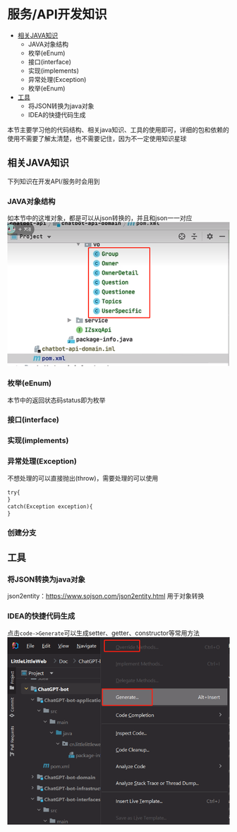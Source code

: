 # 服务/API开发知识
- [相关JAVA知识](#相关JAVA知识)
  - JAVA对象结构
  - 枚举(eEnum)
  - 接口(interface)
  - 实现(implements)
  - 异常处理(Exception)
  - 枚举(eEnum)
- [工具](#工具)
  - 将JSON转换为java对象
  - IDEA的快捷代码生成

本节主要学习他的代码结构、相关java知识、工具的使用即可，详细的包和依赖的使用不需要了解太清楚，也不需要记住，因为不一定使用知识星球

## 相关JAVA知识
下列知识在开发API/服务时会用到
### JAVA对象结构
如本节中的这堆对象，都是可以从json转换的，并且和json一一对应
![img_1.png](img_1.png)
### 枚举(eEnum)
本节中的返回状态码status即为枚举
### 接口(interface)
### 实现(implements)
### 异常处理(Exception)
不想处理的可以直接抛出(throw)，需要处理的可以使用  
```
try{
}
catch(Exception exception){
}
```

### 创建分支

## 工具
### 将JSON转换为java对象
json2entity：https://www.sojson.com/json2entity.html  用于对象转换
### IDEA的快捷代码生成
点击`code->Generate`可以生成setter、getter、constructor等常用方法
![img.png](img.png)